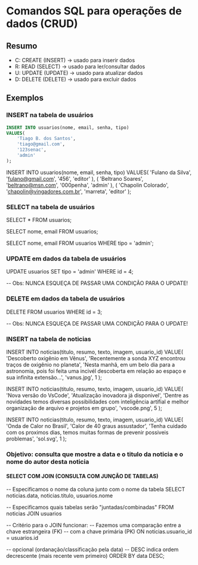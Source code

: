# Comandos SQL para operações de dados (CRUD)

## Resumo

- C: CREATE (INSERT) -> usado para inserir dados 
- R: READ (SELECT) -> usado para ler/consultar dados
- U: UPDATE (UPDATE) -> usado para atualizar dados
- D: DELETE (DELETE) -> usado para excluir dados 

## Exemplos

### INSERT na tabela de usuários

```sql
INSERT INTO usuarios(nome, email, senha, tipo)
VALUES(
    'Tiago B. dos Santos',
    'tiago@gmail.com',
    '123senac',
    'admin'
);
```

INSERT INTO usuarios(nome, email, senha, tipo)
VALUES(
    'Fulano da Silva',
    'fulano@gmail.com',
    '456',
    'editor'
), (
    'Beltrano Soares',
    'beltrano@msn.com',
    '000penha',
    'admin'
), (
    'Chapolin Colorado',
    'chapolin@vingadores.com.br',
    'marreta',
    'editor'
);

### SELECT na tabela de usuários

SELECT * FROM usuarios;

SELECT nome, email FROM usuarios;

SELECT nome, email FROM usuarios WHERE tipo = 'admin';

### UPDATE em dados da tabela de usuários

UPDATE usuarios SET tipo = 'admin' WHERE id = 4;

-- Obs: NUNCA ESQUEÇA DE PASSAR UMA CONDIÇÃO PARA O UPDATE!

### DELETE em dados da tabela de usuários

DELETE FROM usuarios WHERE id = 3;

-- Obs: NUNCA ESQUEÇA DE PASSAR UMA CONDIÇÃO PARA O UPDATE!


### INSERT na tabela de noticias 

INSERT INTO noticias(titulo, resumo, texto, imagem, usuario_id)
VALUE(
    'Descoberto oxigênio em Vênus',
    'Recentemente a sonda XYZ encontrou traços de oxigênio no planeta',
    'Nesta manhã, em um belo dia para a astronomia, pois foi feita uma incivél descoberta em relação ao espaço e sua infinita extensão...',
    'vanus.jpg',
    1
);


INSERT INTO noticias(titulo, resumo, texto, imagem, usuario_id)
VALUE(
    'Nova versão do VsCode',
    'Atualização inovadora já disponivel',
    'Dentre as novidades temos diversas possibilidades com inteligência artifial e melhor organização de arquivo e projetos em grupo',
    'vscode.png',
    5
);


INSERT INTO noticias(titulo, resumo, texto, imagem, usuario_id)
VALUE(
    'Onda de Calor no Brasil',
    'Calor de 40 graus assustador',
    'Tenha cuidado com os proximos dias, temos muitas formas de prevenir possiveis problemas',
    'sol.svg',
    1
);


### Objetivo: consulta que mostre a data e o titulo da noticia e o nome do autor desta noticia

#### SELECT COM JOIN (CONSULTA COM JUNÇÃO DE TABELAS)

-- Especificamos o nome da coluna junto com o nome da tabela
SELECT
    noticias.data, 
    noticias.titulo, 
    usuarios.nome

-- Especificamos quais tabelas serão "juntadas/combinadas"
FROM noticias JOIN usuarios

-- Critério para o JOIN funcionar:
-- Fazemos uma comparação entre a chave estrangeira (FK)
-- com a chave primária (PK)
ON noticias.usuario_id = usuarios.id

-- opcional (ordanação/classificação pela data)
-- DESC indica ordem decrescente (mais recente vem primeiro)
ORDER BY data DESC; 
